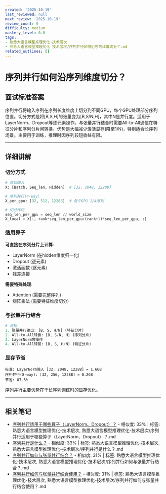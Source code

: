 ```yaml
---
created: '2025-10-19'
last_reviewed: null
next_review: '2025-10-19'
review_count: 0
difficulty: medium
mastery_level: 0.0
tags:
- 熟悉大语言模型推理优化-技术层次
- 熟悉大语言模型推理优化-技术层次/序列并行如何沿序列维度切分？.md
related_outlines: []
---
```

# 序列并行如何沿序列维度切分？

## 面试标准答案

序列并行将输入序列在序列长度维度上切分到不同GPU，每个GPU处理部分序列位置。切分方式是将[B,S,H]的张量变为[B,S/N,H]，其中N是并行度。适用于LayerNorm、Dropout等逐元素操作。与张量并行结合时需要All-to-All通信在特征分片和序列分片间转换。优势是大幅减少激活显存(降至1/N)，特别适合长序列场景。主要用于训练，推理时因序列较短收益有限。

---

## 详细讲解

### 切分方式

```python
# 原始输入
X: [Batch, Seq_len, Hidden]  # [32, 2048, 12288]

# 序列并行(4-way)
X_per_gpu: [32, 512, 12288]  # 每个GPU 1/4序列

# 切分代码
seq_len_per_gpu = seq_len // world_size
X_local = X[:, rank*seq_len_per_gpu:(rank+1)*seq_len_per_gpu, :]
```

### 适用算子

**可直接在序列分片上计算**:
- LayerNorm (在hidden维度归一化)
- Dropout (逐元素)
- 激活函数 (逐元素)
- 残差连接

**需要特殊处理**:
- Attention (需要完整序列)
- 矩阵乘法 (需要特征维度切分)

### 与张量并行结合

```python
# 流程
1. 张量并行输出: [B, S, H/N] (特征分片)
2. All-to-All转换: [B, S/N, H] (序列分片)
3. LayerNorm等操作
4. All-to-All转回: [B, S, H/N] (特征分片)
```

### 显存节省

```
标准: LayerNorm输入 [32, 2048, 12288] = 1.6GB
序列并行(8-way): [32, 256, 12288] = 0.2GB
节省: 87.5%
```

序列并行主要优势在于长序列训练时的显存优化。


---

## 相关笔记
<!-- 自动生成 -->

- [序列并行适用于哪些算子（LayerNorm、Dropout）？](notes/熟悉大语言模型推理优化-技术层次/序列并行适用于哪些算子（LayerNorm、Dropout）？.md) - 相似度: 33% | 标签: 熟悉大语言模型推理优化-技术层次, 熟悉大语言模型推理优化-技术层次/序列并行适用于哪些算子（LayerNorm、Dropout）？.md
- [序列并行是什么？](notes/熟悉大语言模型推理优化-技术层次/序列并行是什么？.md) - 相似度: 33% | 标签: 熟悉大语言模型推理优化-技术层次, 熟悉大语言模型推理优化-技术层次/序列并行是什么？.md
- [序列并行如何与张量并行结合？](notes/熟悉大语言模型推理优化-技术层次/序列并行如何与张量并行结合？.md) - 相似度: 31% | 标签: 熟悉大语言模型推理优化-技术层次, 熟悉大语言模型推理优化-技术层次/序列并行如何与张量并行结合？.md
- [序列并行如何与张量并行结合使用？](notes/熟悉大语言模型推理优化-技术层次/序列并行如何与张量并行结合使用？.md) - 相似度: 31% | 标签: 熟悉大语言模型推理优化-技术层次, 熟悉大语言模型推理优化-技术层次/序列并行如何与张量并行结合使用？.md

